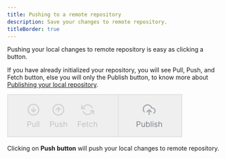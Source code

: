 ```yaml
---
title: Pushing to a remote repository
description: Save your changes to remote repository.
titleBorder: true
---
```


Pushing your local changes to remote repository is easy as clicking a button.

If you have already initialized your repository, you will see Pull, Push, and Fetch button, else you will only the Publish button, to know more about [Publishing your local repository](/docs/publish-local-repository).

![Remote buttons](./images/remote-buttons.png)

Clicking on **Push button** will push your local changes to remote repository.
